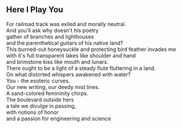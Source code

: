 Here I Play You
---------------
For railroad track was exiled and morally neutral.  
And you'll ask why doesn't his poetry  
gather of branches and lighthouses  
and the parenthetical guitars of his native land?  
This burned-out honeysuckle and protecting bird feather invades me  
with it's full transparent lakes like shoulder and hand  
and brimstone kiss like mouth and lunars.  
There ought to be a light of a steady flute fluttering in a land.  
On what distorted whispers awakened with water?  
You - the esoteric curves.  
Our new writing, our deedy mist lines.  
A sand-colored femininity chirps.  
The boulevard outside hers  
a tale we divulge in passing,  
with notions of honor  
and a passion for engineering and science  
